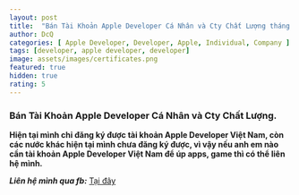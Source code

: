 ```yaml
---
layout: post
title:  "Bán Tài Khoản Apple Developer Cá Nhân và Cty Chất Lượng tháng 12/2021"
author: DcQ
categories: [ Apple Developer, Developer, Apple, Individual, Company ]
tags: [developer, apple developer, developer]
image: assets/images/certificates.png
featured: true
hidden: true
rating: 5
---
```


### Bán Tài Khoản Apple Developer Cá Nhân và Cty Chất Lượng.

**Hiện tại mình chỉ đăng ký được tài khoản Apple Developer Việt Nam, còn các nước khác hiện tại mình chưa đăng ký được, vì vậy nếu anh em nào cần tài khoản Apple Developer Việt Nam để úp apps, game thì có thể liên hệ mình.**

***Liên hệ mình qua fb:*** [Tại đây](https://www.facebook.com/dcquan2910/)

